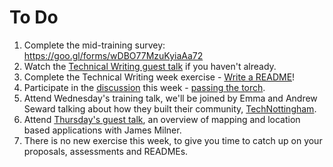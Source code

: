 # To Do

1. Complete the mid-training survey: https://goo.gl/forms/wDBO77MzuKyiaAa72
1. Watch the [Technical Writing guest talk](https://www.dropbox.com/s/8mk2lfcrvmj02cb/week4.mp4?dl=0) if you haven't already.
1. Complete the Technical Writing week exercise - [Write a README](https://github.com/campus-experts/spring-2017/blob/master/docs/write-a-readme.md)!
1. Participate in the [discussion](https://github.com/campus-experts/discuss/issues) this week - [passing the torch](https://github.com/campus-experts/discuss/issues/2).
1. Attend Wednesday's training talk, we'll be joined by Emma and Andrew Seward talking about how they built their community, [TechNottingham](http://www.technottingham.com/).
1. Attend [Thursday's guest talk](https://github.com/campus-experts/spring-2017/issues/39), an overview of mapping and location based applications with James Milner.
1. There is no new exercise this week, to give you time to catch up on your proposals, assessments and READMEs. 
 
